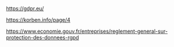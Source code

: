 https://gdpr.eu/

https://korben.info/page/4

https://www.economie.gouv.fr/entreprises/reglement-general-sur-protection-des-donnees-rgpd
